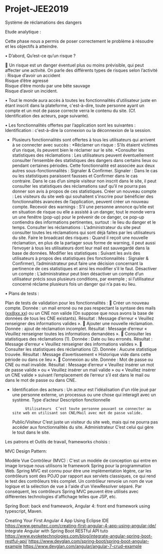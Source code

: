 # Projet-JEE2019
Système de réclamations des dangers


Etude analytique :


Cette phase nous a permis de poser correctement le problème à résoudre et les objectifs à atteindre.

•	D’abord, Qu’est-ce qu’un risque ?

	Un risque est un danger éventuel plus ou moins prévisible, qui peut affecter une activité.
On parle des différents types de risques selon l’activité :
           Risque d’avoir un accident           
           Risque d’être agressé       
           Risque d’être mordu par une bête sauvage             
           Risque d’avoir un incident.
           
•	Tout le monde aura accès à toutes les fonctionnalités d’utilisateur juste en étant inscrit dans la plateforme, c'est-à-dire, toute personne ayant un compte et un mot de passe correcte verra le contenu du site. (Cf. Identification des acteurs, page suivante).

•	Les fonctionnalités offertes par l’application sont les suivantes :                         
Identification : c'est-à-dire la connexion ou la déconnexion de la session.  
  - Plusieurs fonctionnalités sont offertes à tous les utilisateurs qui arrivent à se connecter avec succès :
       *Réclamer un risque : S’ils étaient victimes d’un risque, ils peuvent bien le réclamer sur le site.
       *Consulter les statistiques des réclamations : Les utilisateurs peuvent éventuellement consulter l’ensemble des statistiques des dangers dans certains lieux ou pendant certaines périodes. Cette fonctionnalité est associée aux deux autres sous-fonctionnalités : Signaler & Confirmer. Signaler : Dans le cas ou les statistiques paraissent fausses et Confirmer dans le cas contraire. Dans le cas d’un simple visiteur non inscrit dans le site, il peut consulter les statistiques des réclamations sauf qu’il ne pourra pas donner son avis à propos de ces statistiques.
Créer un nouveau compte : Les visiteurs du site web qui souhaitent s’inscrire pour bénéficier des fonctionnalités avancées de l’application, peuvent créer un nouveau compte.
Recevoir des warnings : S’il une personne annonce qu’elle est en situation de risque ou elle a assisté à un danger, tout le monde verra un une fenêtre (pop-up) pour le prévenir de ce danger, ce pop-up contiendra des informations pertinentes, surtout : le lieu du danger et le temps.
Consulter les réclamations : L’administrateur du site peut consulter toutes les réclamations qui sont déjà faites par les utilisateurs du site.
Faire le broadcast des risques : Quand il reçoit une nouvelle réclamation, en plus de la partager sous forme de warning, il peut aussi l’envoyer à tous les utilisateurs dont leur mail est sauvegardé dans la base de données. 
Modifier les statistiques : Suivant les avis des utilisateurs à propos des statistiques (les fonctionnalités : Signaler & Confirmer), l’administrateur peut faire une décision concernant la pertinence de ces statistiques et ainsi les modifier s’il le faut.
Désactiver un compte : L’administrateur peut bien désactiver un compte d’un utilisateur précis sous plusieurs conditions, par exemple ; si l’utilisateur concerné réclame plusieurs fois un danger qui n’a pas eu lieu.
                                      
•	Plans de tests :   

Plan de tests de validation pour les fonctionnalités :
	Créer un nouveau compte.
Donnée : un mail erroné ou ne pas respectant la syntaxe des mails (xx@xx.xx) ou un CNE non valide (On suppose que nous avons la base de données de tous les CNE existants).
Résultat : Message d’erreur « Veuillez renseigner des informations valides ».
	Ajouter une nouvelle réclamation.
Donnée : ajout de réclamation incomplet.
Résultat : Message d’erreur « Veuillez renseigner toutes les informations demandées ».
	Consulter les statistiques des réclamations (1).
Donnée : Date ou lieu erronés.
Résultat : Message d’erreur « Veuillez renseigner des informations valides ».
	Consulter les statistiques des réclamations (2).
Donnée : Aucune statistique trouvée.
Résultat : Message d’avertissement « Historique vide dans cette période ou dans ce lieu ».
	Connexion au site.
Donnée : Mot de passe ou CNE ou mail invalide.
Résultat : Message d’erreur « Veuillez insérer un mot de passe valide » ou « Veuillez insérer un mail valide » ou « Veuillez insérer un CNE valide » suivant l’emplacement de l’erreur s’il est dans le mail ou dans le mot de passe ou dans CNE.
-	Identification des acteurs :
Un acteur est l'idéalisation d'un rôle joué par une personne externe, un processus ou une chose qui interagit avec un système.
Type d’acteur	Description fonctionnelle

              Utilisateurs	C’est toute personne pouvant se connecter au site web en utilisant son CNE/Mail avec mot de passe valide.
       Public/Visiteur	C’est juste un visiteur du site web, mais qui ne pourra pas accéder aux fonctionnalités du site.
       Administrateur	C’est celui qui gère le tout dans le site.




Les patrons et Outils de travail, frameworks choisis :

MVC Design Pattern:

Modèle Vue Contrôleur (MVC) : C'est un modèle de conception qui entre en image lorsque nous utilisons le framework Spring pour la programmation Web. Spring MVC est connu pour être une implémentation légère, car les contrôleurs sont des POJO par rapport aux servlets classiques, ce qui rend le test des contrôleurs très complet. Un contrôleur renvoie un nom de vue logique et la sélection de vue à l'aide d'un ViewResolver séparé. Par conséquent, les contrôleurs Spring MVC peuvent être utilisés avec différentes technologies d'affichage telles que JSP, etc.

Spring Boot: back end framework, Angular 4: front end framework using typescript, Maven.







Creating Your First Angular 4 App Using Eclipse IDE
https://www.genuitec.com/creating-first-angular-4-app-using-angular-ide/
Integrate Angular with Spring Boot RESTful API tuto
https://www.evoketechnologies.com/blog/integrate-angular-spring-boot-restful-api/
https://www.devglan.com/spring-boot/spring-boot-angular-example
https://www.devglan.com/angular/angular-7-crud-example
